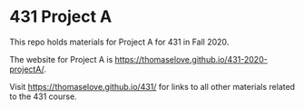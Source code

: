 # 431 Project A

This repo holds materials for Project A for 431 in Fall 2020.

The website for Project A is https://thomaselove.github.io/431-2020-projectA/.

Visit https://thomaselove.github.io/431/ for links to all other materials related to the 431 course.
